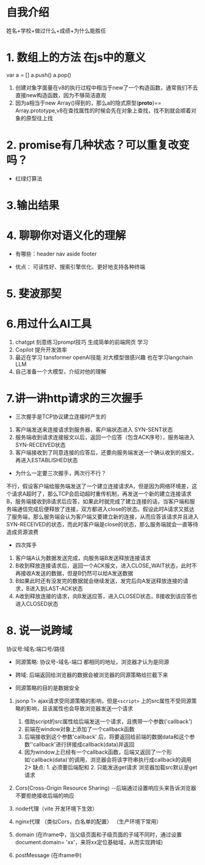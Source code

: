 # 自我介绍
姓名+学校+做过什么+成绩+为什么能胜任

# 1. 数组上的方法 在js中的意义
var a = []
a.push()
a.pop()

1. 创建对象字面量在v8的执行过程中相当于new了一个构造函数，通常我们不去直接new构造函数，因为不够简洁直观
2. 因为a相当于new Array()得到的，那么a的隐式原型(__proto__)== Array.prototype,v8在查找属性的时候会先在对象上查找，找不到就会顺着对象的原型往上找

# 2. promise有几种状态？可以重复改变吗？

- 红绿灯算法

# 3.输出结果

# 4. 聊聊你对语义化的理解
- 有哪些：header nav aside footer 

- 优点： 可读性好、搜索引擎优化、更好地支持各种终端

# 5. 斐波那契

# 6.用过什么AI工具

1. chatgpt 刻意练习prompt技巧 生成简单的前端网页 学习
2. Copilot 提升开发效率
3. 最近在学习 tansformer  openAI技能 对大模型很感兴趣 也在学习langchain LLM
4. 自己准备一个大模型，介绍对他的理解

# 7.讲一讲http请求的三次握手
- 三次握手是TCP协议建立连接时产生的

1. 客户端发送来连接请求到服务器，客户端状态进入 SYN-SENT状态
2. 服务端收到请求连接报文以后，返回一个应答（包含ACK序号），服务端进入 SYN-RECEIVED状态
3. 客户端接收到了同意连接的应答后，还要向服务端发送一个确认收到的报文，再进入ESTABLISHED状态

- 为什么一定要三次握手，两次行不行？

不行，假设客户端给服务端发送了一个建立连接请求A，但是因为网络环境差，这个请求A超时了，那么TCP会启动超时重传机制，再发送一个新的建立连接请求B，服务端接收到B请求后应答，如果此时就完成了建立连接的话，当客户端和服务端通信完成后便释放了连接，双方都进入close的状态。假设此时A请求又抵达了服务端，那么服务端会认为客户端又要建立新的连接，从而应答该请求并且进入SYN-RECEIVED的状态，而此时客户端是close的状态，那么服务端就会一直等待造成资源浪费

- 四次挥手
1. 客户端A认为数据发送完成，向服务端B发送释放连接请求
2. B收到释放连接请求后，返回一个ACK报文，进入CLOSE_WAIT状态，此时不再接收A发送的数据，但是B仍然可以给A发送数据
3. B如果此时还有没发完的数据就会继续发送，发完后向A发送释放连接的请求，B进入到LAST-ACK状态
4. A收到释放连接的请求，向B发送应答，进入CLOSED状态，B接收到该应答也进入CLOSED状态





# 8. 说一说跨域

协议号:域名:端口号/路径

- 同源策略: 协议号-域名-端口 都相同的地址，浏览器才认为是同源

- 跨域: 后端返回给浏览器的数据会被浏览器的同源策略给拦截下来

- 同源策略的目的是数据安全

1. jsonp
    1> ajax请求受同源策略的影响，但是`<script>` 上的src属性不受同源策略的影响，且该属性也会导致浏览器发送一个请求
      1. 借助script的src属性给后端发送一个请求，且携带一个参数('callback')
      2. 前端在window对象上添加了一个callback函数
      3. 后端接收到这个参数'callback' 后，将要返回给前端的数据data和这个参数''callback'进行拼接成callback(data)并返回
      4. 因为window上已经有一个callback函数，后端又返回了一个形如'callback(data)'的调用，浏览器会将该字符串执行成callback的调用
    2> 缺点: 1. 必须要后端配和
             2. 只能发送get请求 浏览器加载src默认是get请求

2. Cors(Cross-Origin Resource Sharing) --后端通过设置响应头来告诉浏览器不要拒绝接收后端的响应


3. node代理（vite 开发环境下生效）

4. nginx代理 （类似Cors，白名单的配置） （生产环境下常用）

5. domain (在iframe中，当父级页面和子级页面的子域不同时，通过设置document.domain= 'xx'，来将xx定位基础域，从而实现跨域)

6. postMessage (在iframe中)


